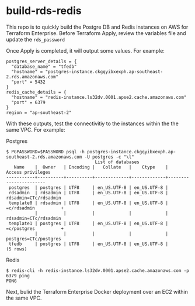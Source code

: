 # build-rds-redis
This repo is to quickly build the Postgre DB and Redis instances on AWS for Terraform Enterprise.
Before Terraform Apply, review the variables file and update the `rds_password`

Once Apply is completed, it will output some values. For example:
```
postgres_server_details = {
  "database_name" = "tfedb"
  "hostname" = "postgres-instance.ckgqyibxexph.ap-southeast-2.rds.amazonaws.com"
  "port" = 5432
}
redis_cache_details = {
  "hostname" = "redis-instance.ls32dv.0001.apse2.cache.amazonaws.com"
  "port" = 6379
}
region = "ap-southeast-2"
```

With these outputs, test the connectivitiy to the instances within the the same VPC. For example:

Postgres

```
$ PGPASSWORD=$PASSWORD psql -h postgres-instance.ckgqyibxexph.ap-southeast-2.rds.amazonaws.com -U postgres -c "\l"
                                  List of databases
   Name    |  Owner   | Encoding |   Collate   |    Ctype    |   Access privileges
-----------+----------+----------+-------------+-------------+-----------------------
 postgres  | postgres | UTF8     | en_US.UTF-8 | en_US.UTF-8 |
 rdsadmin  | rdsadmin | UTF8     | en_US.UTF-8 | en_US.UTF-8 | rdsadmin=CTc/rdsadmin
 template0 | rdsadmin | UTF8     | en_US.UTF-8 | en_US.UTF-8 | =c/rdsadmin          +
           |          |          |             |             | rdsadmin=CTc/rdsadmin
 template1 | postgres | UTF8     | en_US.UTF-8 | en_US.UTF-8 | =c/postgres          +
           |          |          |             |             | postgres=CTc/postgres
 tfedb     | postgres | UTF8     | en_US.UTF-8 | en_US.UTF-8 |
(5 rows)
```

Redis
```
$ redis-cli -h redis-instance.ls32dv.0001.apse2.cache.amazonaws.com -p 6379 ping
PONG
```

Next, bulid the Terraform Enterprise Docker deployment over an EC2 within the same VPC.